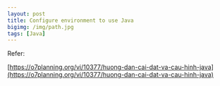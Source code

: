```yaml
---
layout: post
title: Configure environment to use Java
bigimg: /img/path.jpg
tags: [Java]
---
```





Refer:

[https://o7planning.org/vi/10377/huong-dan-cai-dat-va-cau-hinh-java](https://o7planning.org/vi/10377/huong-dan-cai-dat-va-cau-hinh-java)
